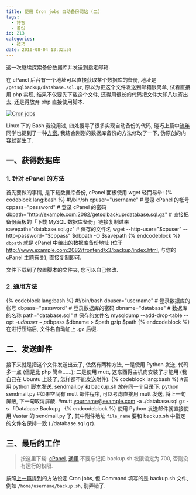```yaml
---
title: 使用 Cron jobs 自动备份网站 (二)
tags:
  - 博客
  - 备份
id: 213
categories:
  - 技巧
date: 2010-08-04 13:32:58
---
```


这一次继续探索备份数据库并发送到指定邮箱.

在 cPanel 后台有一个地址可以直接获取某个数据库的备份, 地址是 `/getsqlbackup/database.sql.gz`, 原以为把这个文件发送到邮箱很简单, 试着直接用 php 实现, 结果不仅要先下载这个文件, 还得用很长的代码把文件大卸八块寄出去, 还是得放弃 php 直接使用脚本.

[![Cron jobs](http://img.beamnote.com/2010/cpanel-automatic-backup-chapter-2.png)](http://img.beamnote.com/2010/cpanel-automatic-backup-chapter-2.png)<!-- more -->

Linux 下的 Bash 我没用过, 四处搜寻了很多实现自动备份的代码, 碰巧上篇中[流年](http://liunian.info/)同学也提到了一种[方案](http://vastars.info/application/database-backup.html), 我结合刚刚的数据库备份的方法修改了一下, 伪原创的内容就诞生了.

## 一、获得数据库

### 1\. 针对 cPanel 的方法

首先要做的事情, 是下载数据库备份, cPanel 面板使用 wget 轻而易举:
{% codeblock lang:bash %}
#!/bin/sh
cpuser="username" # 登录 cPanel 的帐号
cppass="password" # 登录 cPanel 的密码
dbpath="http://example.com:2082/getsqlbackup/database.sql.gz" # 直接把备份面板的「下载 MySQL 数据库备份」链接复制过来
savepath="database.sql.gz" # 保存的文件名
wget --http-user="$cpuser" --http-password="$cppass" $dbpath -O $savepath
{% endcodeblock %}
`dbpath` 就是 cPanel 中给出的数据库备份地址 (位于 http://www.example.com:2082/frontend/x3/backup/index.html, 与您的 cPanel 主题有关), 直接复制即可.

文件下载到了放置脚本的文件夹, 您可以自己修改.

### 2\. 通用方法

{% codeblock lang:bash %}
#!/bin/bash
dbuser="username"   # 登录数据库的帐号
dbpass="password"   # 登录数据库的密码
dbname="database"   # 数据库的名称
path="database.sql" # 保存的文件名
mysqldump --add-drop-table --opt -u$dbuser -p$dbpass $dbname > $path
gzip $path
{% endcodeblock %}
在进行压缩后, 文件名自动加上 .gz 后缀.

## 二、发送邮件

接下来就是把这个文件发送出去了, 依然有两种方法, 一是使用 Python 发送, 代码多一点 (但是比 php 简单……); 二是使用 mutt, 这东西得主机商安装了才能用 (我自己在 Ubuntu 上装了, 怎样都不能发送附件).
{% codeblock lang:bash %}
#调用 python 脚本发送. sendmail.py 和 backup.sh 放在同一个目录下.
python sendmail.py
#如果空间有 mutt 邮件程序, 可以考虑直接用 mutt 发送, 将上一句屏蔽, 下一句取消屏蔽.
#mutt yourname@example.com -a ./database.sql.gz -s 「Database Backup」
{% endcodeblock %}
使用 Python 发送邮件就直接使用 Vastar 的 sendmail.py 了, 其中附件地址 `file_name` 要和 backup.sh 中指定的文件名保持一致 (./database.sql.gz).

## 三、最后的工作

> 按这里下载: [cPanel](/wp-content/uploads/2010/08/db-backup-1.zip), [通用](/wp-content/uploads/2010/08/db-backup-2.zip)
不要忘记把 backup.sh 权限设定为 700, 否则没有运行的权限.

按照[上一篇](http://raychow.info/2010/cpanel-automatic-backup-chapter-1.html)提到的方法设定 Cron jobs, 但 Command 填写的是 backup.sh 文件, 例如 `/home/username/backup.sh`, 别弄错了.

